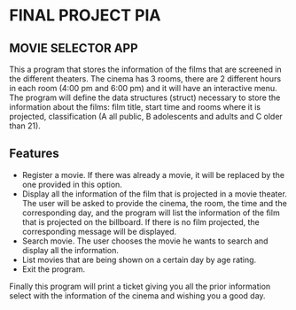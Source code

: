 #  FINAL PROJECT PIA
##  MOVIE SELECTOR APP

This a program that stores the information of the films that are screened in the different theaters.
The cinema has 3 rooms, there are 2 different hours in each room (4:00 pm and 6:00 pm) and it will have an interactive menu. The program will define the data structures (struct) necessary to store the information about the films: film title, start time and rooms where it is projected, classification (A all public, B adolescents and adults and C older than 21).

## Features
- Register a movie. If there was already a movie, it will be replaced by the one provided in this option.
- Display all the information of the film that is projected in a movie theater. The user will be asked to provide the cinema, the room, the time and the corresponding day, and the program will list the information of the film that is projected on the billboard. If there is no film projected, the corresponding message will be displayed.
- Search movie. The user chooses the movie he wants to search and display all the information.
- List movies that are being shown on a certain day by age rating.
- Exit the program.

Finally this program will print a ticket giving you all the prior information select with the information of the cinema and wishing you a good day.



